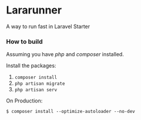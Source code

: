 # Lararunner 
A way to run fast in Laravel Starter


### How to build

Assuming you have *php* and *composer* installed.

Install the packages:

1. `composer install`
2. `php artisan migrate`
3. `php artisan serv`

On Production:
```shell
$ composer install --optimize-autoloader --no-dev
```
